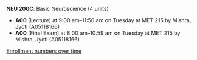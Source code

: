 **NEU 200C**: Basic Neuroscience (4 units)

- **A00** (Lecture) at 9:00 am–11:50 am on Tuesday at MET 215 by Mishra, Jyoti (A05118166)
- **A00** (Final Exam) at 8:00 am–10:59 am on Tuesday at MET 215 by Mishra, Jyoti (A05118166)

[Enrollment numbers over time](./NEU200C.tsv)
